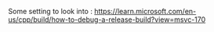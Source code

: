 Some setting to look into :
https://learn.microsoft.com/en-us/cpp/build/how-to-debug-a-release-build?view=msvc-170